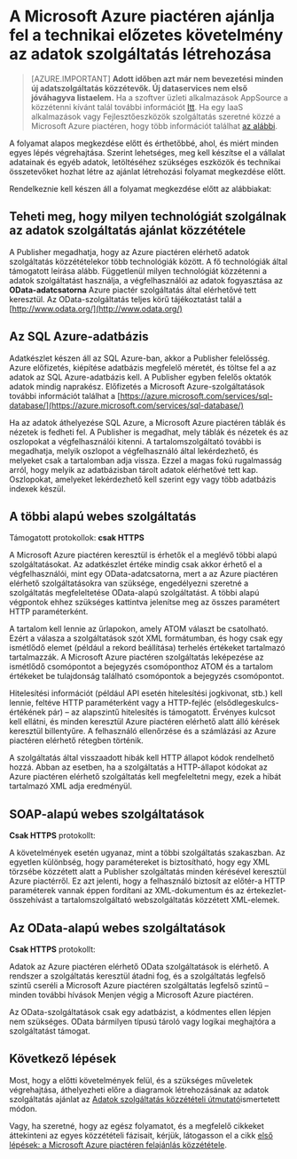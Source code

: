<properties
   pageTitle="Az adatok szolgáltatás létrehozása a piactér technikai előzetes követelmények |} Microsoft Azure"
   description="A szolgáltatás üzembe helyezéséhez és értékesítése a Microsoft Azure piactéren lévő adatok létrehozása követelményei ismertetése"
   services="marketplace-publishing"
   documentationCenter=""
   authors="HannibalSII"
   manager="hascipio"
   editor=""/>

<tags
   ms.service="marketplace"
   ms.devlang="na"
   ms.topic="article"
   ms.tgt_pltfrm="na"
   ms.workload="na"
   ms.date="08/26/2016"
   ms.author="hascipio; avikova" />

# <a name="technical-pre-requisites-for-creating-a-data-service-offer-for-the-azure-marketplace"></a>A Microsoft Azure piactéren ajánlja fel a technikai előzetes követelmény az adatok szolgáltatás létrehozása

>[AZURE.IMPORTANT] **Adott időben azt már nem bevezetési minden új adatszolgáltatás közzétevők. Új dataservices nem első jóváhagyva listaelem.** Ha a szoftver üzleti alkalmazások AppSource a közzétenni kívánt talál további információt [Itt](https://appsource.microsoft.com/partners). Ha egy IaaS alkalmazások vagy Fejlesztőeszközök szolgáltatás szeretné közzé a Microsoft Azure piactéren, hogy több információt találhat [az alábbi](https://azure.microsoft.com/marketplace/programs/certified/).

A folyamat alapos megkezdése előtt és érthetőbbé, ahol, és miért minden egyes lépés végrehajtása. Szerint lehetséges, meg kell készítse el a vállalat adatainak és egyéb adatok, letöltéséhez szükséges eszközök és technikai összetevőket hozhat létre az ajánlat létrehozási folyamat megkezdése előtt.

Rendelkeznie kell készen áll a folyamat megkezdése előtt az alábbiakat:

## <a name="make-a-decision-on-what-technology-will-be-used-to-publish-your-data-service-offer"></a>Teheti meg, hogy milyen technológiát szolgálnak az adatok szolgáltatás ajánlat közzététele

A Publisher megadhatja, hogy az Azure piactéren elérhető adatok szolgáltatás közzétételekor több technológiák között. A fő technológiák által támogatott leírása alább. Függetlenül milyen technológiát közzétenni a adatok szolgáltatást használja, a végfelhasználói az adatok fogyasztása az **OData-adatcsatorna** Azure piactér szolgáltatás által elérhetővé tett keresztül. Az OData-szolgáltatás teljes körű tájékoztatást talál a [http://www.odata.org/](http://www.odata.org/)

## <a name="sql-azure-database"></a>Az SQL Azure-adatbázis

Adatkészlet készen áll az SQL Azure-ban, akkor a Publisher felelősség. Azure előfizetés, kiépítése adatbázis megfelelő méretét, és töltse fel a az adatok az SQL Azure-adatbázis kell. A Publisher egyben felelős oktatók adatok mindig naprakész. Előfizetés a Microsoft Azure-szolgáltatások további információt találhat a [https://azure.microsoft.com/services/sql-database/](https://azure.microsoft.com/services/sql-database/)


Ha az adatok áthelyezése SQL Azure, a Microsoft Azure piactéren táblák és nézetek is fedheti fel. A Publisher is megadhat, mely táblák és nézetek és az oszlopokat a végfelhasználói kitenni. A tartalomszolgáltató további is megadhatja, melyik oszlopot a végfelhasználó által lekérdezhető, és melyeket csak a tartalomban adja vissza. Ezzel a magas fokú rugalmasság arról, hogy melyik az adatbázisban tárolt adatok elérhetővé tett kap. Oszlopokat, amelyeket lekérdezhető kell szerint egy vagy több adatbázis indexek készül.

## <a name="rest-based-web-service"></a>A többi alapú webes szolgáltatás

Támogatott protokollok: **csak HTTPS**

A Microsoft Azure piactéren keresztül is érhetők el a meglévő többi alapú szolgáltatásokat. Az adatkészlet értéke mindig csak akkor érhető el a végfelhasználói, mint egy OData-adatcsatorna, mert a az Azure piactéren elérhető szolgáltatásokra van szüksége, engedélyezni szeretné a szolgáltatás megfeleltetése OData-alapú szolgáltatást. A többi alapú végpontok ehhez szükséges kattintva jelenítse meg az összes paramétert HTTP paraméterként.

A tartalom kell lennie az űrlapokon, amely ATOM választ be csatolható. Ezért a válasza a szolgáltatások szót XML formátumban, és hogy csak egy ismétlődő elemet (például a rekord beállítása) terhelés értékeket tartalmazó tartalmazzák. A Microsoft Azure piactéren szolgáltatás leképezése az ismétlődő csomópontot a bejegyzés csomóponthoz ATOM és a tartalom értékeket be tulajdonság található csomópontok a bejegyzés csomópontot.

Hitelesítési információt (például API esetén hitelesítési jogkivonat, stb.) kell lennie, feltéve HTTP paraméterként vagy a HTTP-fejléc (elsődlegeskulcs-értékének pár) – az alapszintű hitelesítés is támogatott. Érvényes kulcsot kell ellátni, és minden keresztül Azure piactéren elérhető alatt álló kérések keresztül billentyűre. A felhasználó ellenőrzése és a számlázási az Azure piactéren elérhető rétegben történik.

A szolgáltatás által visszaadott hibák kell HTTP állapot kódok rendelhető hozzá. Abban az esetben, ha a szolgáltatás a HTTP-állapot kódokat az Azure piactéren elérhető szolgáltatás kell megfeleltetni megy, ezek a hibát tartalmazó XML adja eredményül.

## <a name="soap-based-web-services"></a>SOAP-alapú webes szolgáltatások

**Csak HTTPS** protokollt:

A követelmények esetén ugyanaz, mint a többi szolgáltatás szakaszban. Az egyetlen különbség, hogy paramétereket is biztosítható, hogy egy XML törzsébe közzétett alatt a Publisher szolgáltatás minden kérésével keresztül Azure piactérről. Ez azt jelenti, hogy a felhasználó biztosít az előtér-a HTTP paraméterek vannak éppen fordítani az XML-dokumentum és az értekezlet-összehívást a tartalomszolgáltató webszolgáltatás közzétett XML-elemek.

## <a name="odata-based-web-services"></a>Az OData-alapú webes szolgáltatások

**Csak HTTPS** protokollt:

Adatok az Azure piactéren elérhető OData szolgáltatások is elérhető. A rendszer a szolgáltatás keresztül átadni fog, és a szolgáltatás legfelső szintű cseréli a Microsoft Azure piactéren szolgáltatás legfelső szintű – minden további hívások Menjen végig a Microsoft Azure piactéren.

Az OData-szolgáltatások csak egy adatbázist, a kódmentes ellen lépjen nem szükséges. OData bármilyen típusú tároló vagy logikai meghajtóra a szolgáltatást támogat.


## <a name="next-steps"></a>Következő lépések
Most, hogy a előtti követelmények felül, és a szükséges műveletek végrehajtása, áthelyezheti előre a diagramok létrehozásának az adatok szolgáltatás ajánlat az [Adatok szolgáltatás közzétételi útmutató](marketplace-publishing-data-service-creation.md)ismertetett módon.

Vagy, ha szeretné, hogy az egész folyamatot, és a megfelelő cikkeket áttekinteni az egyes közzétételi fázisait, kérjük, látogasson el a cikk [első lépések: a Microsoft Azure piactéren felajánlás közzététele](marketplace-publishing-getting-started.md).

[link-acct]:marketplace-publishing-accounts-creation-registration.md

